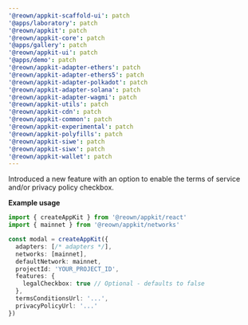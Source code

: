 ```yaml
---
'@reown/appkit-scaffold-ui': patch
'@apps/laboratory': patch
'@reown/appkit': patch
'@reown/appkit-core': patch
'@apps/gallery': patch
'@reown/appkit-ui': patch
'@apps/demo': patch
'@reown/appkit-adapter-ethers': patch
'@reown/appkit-adapter-ethers5': patch
'@reown/appkit-adapter-polkadot': patch
'@reown/appkit-adapter-solana': patch
'@reown/appkit-adapter-wagmi': patch
'@reown/appkit-utils': patch
'@reown/appkit-cdn': patch
'@reown/appkit-common': patch
'@reown/appkit-experimental': patch
'@reown/appkit-polyfills': patch
'@reown/appkit-siwe': patch
'@reown/appkit-siwx': patch
'@reown/appkit-wallet': patch
---
```


Introduced a new feature with an option to enable the terms of service and/or privacy policy checkbox.

**Example usage**

```ts
import { createAppKit } from '@reown/appkit/react'
import { mainnet } from '@reown/appkit/networks'

const modal = createAppKit({
  adapters: [/* adapters */],
  networks: [mainnet],
  defaultNetwork: mainnet,
  projectId: 'YOUR_PROJECT_ID',
  features: {
    legalCheckbox: true // Optional - defaults to false
  },
  termsConditionsUrl: '...',
  privacyPolicyUrl: '...'
})
```